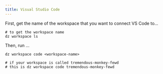 ```yaml
---
title: Visual Studio Code
---
```


First, get the name of the workspace that you want to connect VS Code to...

```
# to get the workspace name
dz workspace ls
```

Then, run ...

```
dz workspace code <workspace-name>

# if your workspace is called tremendous-monkey-fewd
# this is dz workspace code tremendous-monkey-fewd
```
